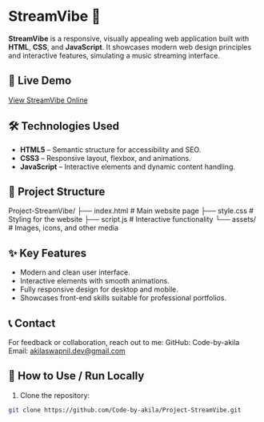 # StreamVibe 🎵

**StreamVibe** is a responsive, visually appealing web application built with **HTML**, **CSS**, and **JavaScript**. It showcases modern web design principles and interactive features, simulating a music streaming interface.

## 🚀 Live Demo
[View StreamVibe Online](https://code-by-akila.github.io/Project-StreamVibe/)

## 🛠 Technologies Used
- **HTML5** – Semantic structure for accessibility and SEO.
- **CSS3** – Responsive layout, flexbox, and animations.
- **JavaScript** – Interactive elements and dynamic content handling.

## 📁 Project Structure

Project-StreamVibe/
├── index.html # Main website page
├── style.css # Styling for the website
├── script.js # Interactive functionality
└── assets/ # Images, icons, and other media

## ✨ Key Features
- Modern and clean user interface.
- Interactive elements with smooth animations.
- Fully responsive design for desktop and mobile.
- Showcases front-end skills suitable for professional portfolios.

## 📞 Contact

For feedback or collaboration, reach out to me:
GitHub: Code-by-akila
Email: akilaswapnil.dev@gmail.com


## 🔧 How to Use / Run Locally
1. Clone the repository:
```bash
git clone https://github.com/Code-by-akila/Project-StreamVibe.git

